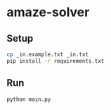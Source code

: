 # amaze-solver

## Setup

```sh
cp _in.example.txt _in.txt
pip install -r requirements.txt
```

## Run

```sh
python main.py
```

